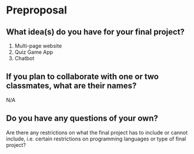# Preproposal

## What idea(s) do you have for your final project?

1. Multi-page website
2. Quiz Game App
3. Chatbot 

## If you plan to collaborate with one or two classmates, what are their names?

N/A

## Do you have any questions of your own?

Are there any restrictions on what the final project has to include or cannot include,
i.e. certain restrictions on programming languages or type of final project?
